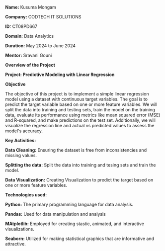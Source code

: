 **Name:** Kusuma Mongam

**Company:** CODTECH IT SOLUTIONS

**ID:** CT08PD667

**Domain:** Data Analytics

**Duration:** May 2024 to June 2024

**Mentor:** Sravani Gouni

**Overview of the Project**

**Project: Predictive Modeling with Linear Regression**

**Objective**

The objective of this project is to implement a simple linear regression model using a dataset with continuous target variables. The goal is to predict the target variable based on one or more feature variables. We will split the data into training and testing sets, train the model on the training data, evaluate its performance using metrics like mean squared error (MSE) and R-squared, and make predictions on the test set. Additionally, we will visualize the regression line and actual vs predicted values to assess the model's accuracy.

**Key Activities:**

**Data Cleaning:** Ensuring the dataset is free from inconsistencies and missing values.

**Splitting the data:** Split the data into training and tesing sets and train the model.

**Data Visualization:** Creating Visualization to predict the target based on one or more feature variables.

**Technologies used:**

**Python:** The primary programming language for data analysis.

**Pandas:** Used for data manipulation and analysis

**MAtplotlib:** Employed for creating stastic, animated, and interactive visualizations.

**Seaborn:** Utilized for making statistical graphics that are informative and attractive.
